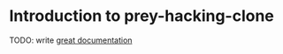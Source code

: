 # Introduction to prey-hacking-clone

TODO: write [great documentation](http://jacobian.org/writing/what-to-write/)
